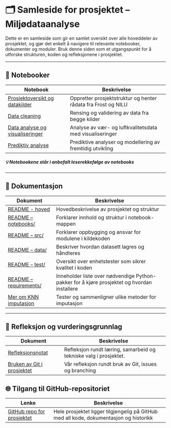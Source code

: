
# 🗂️ Samleside for prosjektet – Miljødataanalyse

Dette er en samleside som gir en samlet oversikt over alle hoveddeler av prosjektet, og gjør det enkelt å navigere til relevante notebooker, dokumenter og moduler. Bruk denne siden som et utgangspunkt for å utforske strukturen, koden og refleksjonene i prosjektet.

---

## 📓 Notebooker

| Notebook | Beskrivelse |
|---------|-------------|
| [Prosjektoversikt og datakilder](../notebooks/00_project_setup.ipynb) | Oppretter prosjektstruktur og henter rådata fra Frost og NILU |
| [Data cleaning](../notebooks/01_data_cleaning.ipynb) | Rensing og validering av data fra begge kilder |
| [Data analyse og visualiseringer](../notebooks/02_data_analysis_and_visualisation.ipynb) | Analyse av vær- og luftkvalitetsdata med visualiseringer |
| [Prediktiv analyse](../notebooks/03_predictive_analysis.ipynb) | Prediktive analyser og modellering av fremtidig utvikling |

##### 💡 Notebookene står i anbefalt leserekkefølge av notebooks

---

## 📁 Dokumentasjon

| Dokument | Beskrivelse |
|----------|-------------|
| [README - hoved](../README.md) | Hovedbeskrivelse av prosjektet og struktur |
| [README – notebooks/](../notebooks/README.md) | Forklarer innhold og struktur i notebook-mappen |
| [README – src/](../src/README.md) | Forklarer oppbygging og ansvar for modulene i kildekoden |
| [README – data/](../data/README.md) | Beskriver hvordan datasett lagres og håndteres |
| [README – test/](../test/README.md) | Oversikt over enhetstester som sikrer kvalitet i koden |
| [README – requirements/](../requirements/README.md) | Inneholder liste over nødvendige Python-pakker for å kjøre prosjektet og hvordan installere |
| [Mer om KNN imputasjon](../notebooks/KNN_imputation.ipynb) | Tester og sammenligner ulike metoder for imputasjon |

---

## 🧪 Refleksjon og vurderingsgrunnlag

| Dokument | Beskrivelse |
|----------|-------------|
| [Refleksjonsnotat](refleksjonsnotat.md) | Refleksjon rundt læring, samarbeid og tekniske valg i prosjektet. |
| [Bruken av Git i prosjektet](git_bruk.md) | Vår refleksjon rundt bruk av Git, issues og branching |


## 🌐 Tilgang til GitHub-repositoriet

| Lenke | Beskrivelse |
|-------|-------------|
| [GitHub repo for prosjektet](https://github.com/andsamfu/prosjekt_miljodataanalyse) | Hele prosjektet ligger tilgjengelig på GitHub med all kode, dokumentasjon og historikk |








